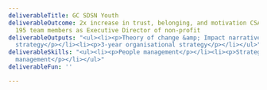 ```yaml
---
deliverableTitle: GC SDSN Youth
deliverableOutcome: 2x increase in trust, belonging, and motivation CSAT metrics across
  195 team members as Executive Director of non-profit
deliverableOutputs: "<ul><li><p>Theory of change &amp; Impact narrative 3-year organisational
  strategy</p></li><li><p>3-year organisational strategy</p></li></ul>"
deliverableSkills: "<ul><li><p>People management</p></li><li><p>Strategy &amp; Operations</p></li><li><p>Change
  management</p></li></ul>"
deliverableFun: ''

---
```

